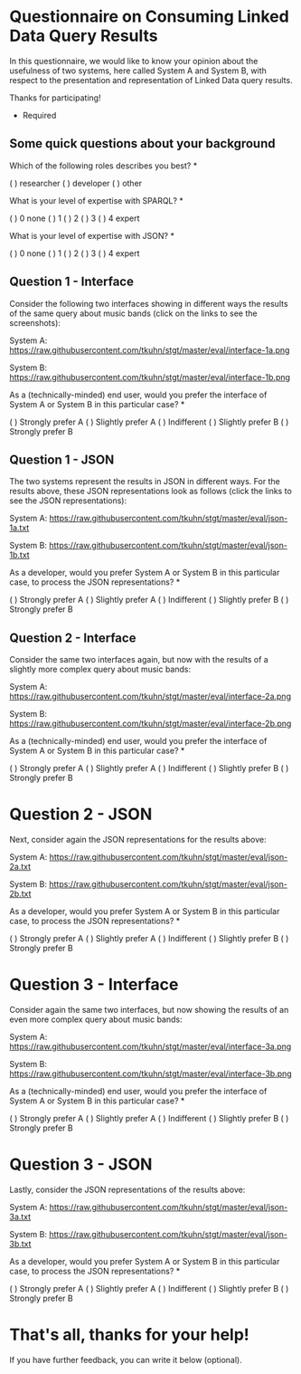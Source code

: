 # Questionnaire on Consuming Linked Data Query Results

In this questionnaire, we would like to know your opinion about the usefulness of two systems, here called System A and System B, with respect to the presentation and representation of Linked Data query results.

Thanks for participating!

* Required


## Some quick questions about your background

Which of the following roles describes you best? *

( ) researcher
( ) developer
( ) other


What is your level of expertise with SPARQL? *

( ) 0 none
( ) 1
( ) 2
( ) 3
( ) 4 expert


What is your level of expertise with JSON? *

( ) 0 none
( ) 1
( ) 2
( ) 3
( ) 4 expert


## Question 1 - Interface

Consider the following two interfaces showing in different ways the results of the same query about music bands (click on the links to see the screenshots):

System A: https://raw.githubusercontent.com/tkuhn/stgt/master/eval/interface-1a.png

System B: https://raw.githubusercontent.com/tkuhn/stgt/master/eval/interface-1b.png

As a (technically-minded) end user, would you prefer the interface of System A or System B in this particular case? *

( ) Strongly prefer A
( ) Slightly prefer A
( ) Indifferent
( ) Slightly prefer B
( ) Strongly prefer B


## Question 1 - JSON

The two systems represent the results in JSON in different ways. For the results above, these JSON representations look as follows (click the links to see the JSON representations):

System A: https://raw.githubusercontent.com/tkuhn/stgt/master/eval/json-1a.txt

System B: https://raw.githubusercontent.com/tkuhn/stgt/master/eval/json-1b.txt

As a developer, would you prefer System A or System B in this particular case, to process the JSON representations? *

( ) Strongly prefer A
( ) Slightly prefer A
( ) Indifferent
( ) Slightly prefer B
( ) Strongly prefer B


## Question 2 - Interface

Consider the same two interfaces again, but now with the results of a slightly more complex query about music bands:

System A: https://raw.githubusercontent.com/tkuhn/stgt/master/eval/interface-2a.png

System B: https://raw.githubusercontent.com/tkuhn/stgt/master/eval/interface-2b.png

As a (technically-minded) end user, would you prefer the interface of System A or System B in this particular case? *

( ) Strongly prefer A
( ) Slightly prefer A
( ) Indifferent
( ) Slightly prefer B
( ) Strongly prefer B


# Question 2 - JSON

Next, consider again the JSON representations for the results above:

System A: https://raw.githubusercontent.com/tkuhn/stgt/master/eval/json-2a.txt

System B: https://raw.githubusercontent.com/tkuhn/stgt/master/eval/json-2b.txt

As a developer, would you prefer System A or System B in this particular case, to process the JSON representations? *

( ) Strongly prefer A
( ) Slightly prefer A
( ) Indifferent
( ) Slightly prefer B
( ) Strongly prefer B


# Question 3 - Interface

Consider again the same two interfaces, but now showing the results of an even more complex query about music bands:

System A: https://raw.githubusercontent.com/tkuhn/stgt/master/eval/interface-3a.png

System B: https://raw.githubusercontent.com/tkuhn/stgt/master/eval/interface-3b.png

As a (technically-minded) end user, would you prefer the interface of System A or System B in this particular case? *

( ) Strongly prefer A
( ) Slightly prefer A
( ) Indifferent
( ) Slightly prefer B
( ) Strongly prefer B


# Question 3 - JSON

Lastly, consider the JSON representations of the results above:

System A: https://raw.githubusercontent.com/tkuhn/stgt/master/eval/json-3a.txt

System B: https://raw.githubusercontent.com/tkuhn/stgt/master/eval/json-3b.txt

As a developer, would you prefer System A or System B in this particular case, to process the JSON representations? *

( ) Strongly prefer A
( ) Slightly prefer A
( ) Indifferent
( ) Slightly prefer B
( ) Strongly prefer B


# That's all, thanks for your help!

If you have further feedback, you can write it below (optional).

